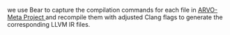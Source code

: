 

we use Bear to capture the compilation commands for each file in [ARVO-Meta Project ](https://github.com/n132/ARVO-Meta) and recompile them with adjusted Clang flags  to generate the corresponding LLVM IR files.





